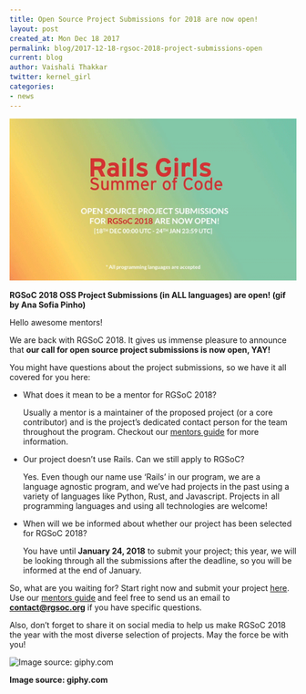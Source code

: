 ```yaml
---
title: Open Source Project Submissions for 2018 are now open!
layout: post
created_at: Mon Dec 18 2017
permalink: blog/2017-12-18-rgsoc-2018-project-submissions-open
current: blog
author: Vaishali Thakkar
twitter: kernel_girl
categories:
- news
---
```

![RGSoC 2018 OSS Project Submissions (in ALL languages) are open! (gif by Ana Sofia Pinho)](/img/blog/2017/2017-12-18-rgsoc-2018-project-submissions-open.gif)
<div class="image-credits"><b>RGSoC 2018 OSS Project Submissions (in ALL languages) are open! (gif by Ana Sofia Pinho)</b></div>

Hello awesome mentors!

We are back with RGSoC 2018. It gives us immense pleasure to announce that <b>our call for open source project submissions is now open, YAY!</b>

You might have questions about the project submissions, so we have it all covered for you here:

- What does it mean to be a mentor for RGSoC 2018?

  Usually a mentor is a maintainer of the proposed project (or a core contributor) and is the project’s dedicated contact person for the 
  team throughout the program. Checkout our [mentors guide](https://railsgirlssummerofcode.org/guide/projects/) for more information.

- Our project doesn’t use Rails. Can we still apply to RGSoC?

  Yes. Even though our name use ‘Rails’ in our program, we are a language agnostic program, and we’ve had projects in the past using a
  variety of languages like Python, Rust, and Javascript. Projects in all programming languages and using all technologies are welcome! 

- When will we be informed about whether our project has been selected for RGSoC 2018?

  You have until <b>January 24, 2018</b> to submit your project; this year, we will be looking through all the submissions after the
  deadline, so you will be informed at the end of January.

So, what are you waiting for? Start right now and submit your project [here](https://teams.railsgirlssummerofcode.org/). Use our [mentors guide](https://railsgirlssummerofcode.org/guide/projects/) and feel free to send us an email to <b>contact@rgsoc.org</b> if you have specific questions.

Also, don’t forget to share it on social media to help us make RGSoC 2018 the year with the most diverse selection of projects. May the force be with you! 

![Image source: giphy.com](https://media.giphy.com/media/l1J9KJE8BKO09QTzW/giphy.gif)
<div class="image-credits"><b>Image source: giphy.com</b></div>
